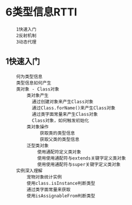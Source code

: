 # 6类型信息RTTI
		1快速入门
		2反射机制
		3动态代理

## 1快速入门
		何为类型信息
		类型信息如何产生
		类对象 - Class对象
			类对象产生
			  通过创建对象来产生Class对象
			  通过Class.forName()来产生Class对象
			  通过类字面常量来产生Class对象
			  Class对象，如何触发初始化
			类对象操作
				 获取类的类型信息
				 获取父类的类型信息
			泛型类对象
				使用通配符定义类对象
				使用使用通配符与extends关键字定义类对象
				使用使用通配符与super关键字定义类对象
		实例深入理解
			宠物对象统计实例
			使用class.isInstance判断类型
			通过类字面常量来获取
			使用isAssignableFrom判断类型
